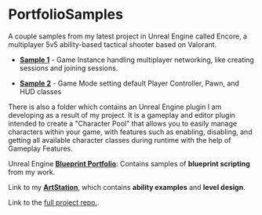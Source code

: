 # PortfolioSamples
A couple samples from my latest project in Unreal Engine called Encore, a multiplayer 5v5 ability-based tactical shooter based on Valorant.

* **[Sample 1](https://github.com/JustinAHelmer/PortfolioSamples/tree/main/Sample%201%20-%20Game%20Instance)** - Game Instance handling multiplayer networking, like creating sessions and joining sessions.

* **[Sample 2](https://github.com/JustinAHelmer/PortfolioSamples/tree/main/Sample%202%20-%20Game%20Mode)** - Game Mode setting default Player Controller, Pawn, and HUD classes

There is also a folder which contains an Unreal Engine plugin I am developing as a result of my project. It is a gameplay and editor plugin intended to create a "Character Pool" that allows you to easily manage characters within your game, with features such as enabling, disabling, and getting all available character classes during runtime with the help of Gameplay Features.

Unreal Engine **[Blueprint Portfolio](https://blueprintue.com/profile/justinahelmer/)**: Contains samples of **blueprint scripting** from my work.

Link to my **[ArtStation](https://www.artstation.com/justinahelmer/albums/10574415)**, which contains **ability examples** and **level design**.

Link to the [full project repo.](https://github.com/JustinAHelmer/Encore).
